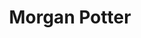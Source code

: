 ---
title: "Morgan Potter"
layout: splash
header:
    overlay_image: assets/default_image.jpg
    overlay_color: "#000"
    overlay_filter: "0.5"

---